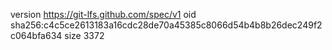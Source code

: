 version https://git-lfs.github.com/spec/v1
oid sha256:c4c5ce2613183a16cdc28de70a45385c8066d54b4b8b26dec249f2c064bfa634
size 3372
